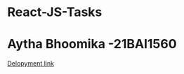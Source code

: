 # React-JS-Tasks
# Aytha Bhoomika -21BAI1560

[Delopyment link](https://pvamsi02.github.io/React-JS-Tasks/)
